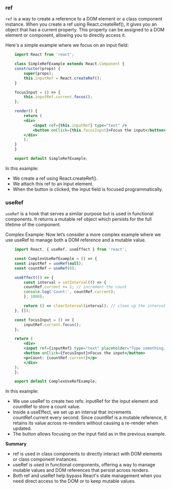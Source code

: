 ### **ref**

`ref` is a way to create a reference to a DOM element or a class component instance. When you create a ref using React.createRef(), it gives you an object that has a current property. This property can be assigned to a DOM element or component, allowing you to directly access it.

Here's a simple example where we focus on an input field:
```jsx
    import React from 'react';

    class SimpleRefExample extends React.Component {
    constructor(props) {
        super(props);
        this.inputRef = React.createRef();
    }

    focusInput = () => {
        this.inputRef.current.focus();
    };

    render() {
        return (
        <div>
            <input ref={this.inputRef} type="text" />
            <button onClick={this.focusInput}>Focus the input</button>
        </div>
        );
    }
    }

    export default SimpleRefExample;
```

In this example:

- We create a ref using React.createRef().
- We attach this ref to an input element.
- When the button is clicked, the input field is focused programmatically.


### **useRef**
`useRef` is a hook that serves a similar purpose but is used in functional components. It returns a mutable ref object which persists for the full lifetime of the component.

Complex Example:
Now let’s consider a more complex example where we use useRef to manage both a DOM reference and a mutable value.

```jsx
    import React, { useRef, useEffect } from 'react';

    const ComplexUseRefExample = () => {
    const inputRef = useRef(null);
    const countRef = useRef(0);

    useEffect(() => {
        const interval = setInterval(() => {
        countRef.current += 1; // increment the count
        console.log('Count:', countRef.current);
        }, 1000);

        return () => clearInterval(interval); // clean up the interval on unmount
    }, []);

    const focusInput = () => {
        inputRef.current.focus();
    };

    return (
        <div>
        <input ref={inputRef} type="text" placeholder="Type something..." />
        <button onClick={focusInput}>Focus the input</button>
        <p>Count: {countRef.current}</p>
        </div>
    );
    };

    export default ComplexUseRefExample;
```

In this example:

- We use useRef to create two refs: inputRef for the input element and countRef to store a count value.
- Inside a useEffect, we set up an interval that increments countRef.current every second. Since countRef is a mutable reference, it retains its value across re-renders without causing a re-render when updated.
- The button allows focusing on the input field as in the previous example.

**Summary**
- ref is used in class components to directly interact with DOM elements or class component instances.
- useRef is used in functional components, offering a way to manage mutable values and DOM references that persist across renders.
- Both ref and useRef help bypass React's state management when you need direct access to the DOM or to keep mutable values.